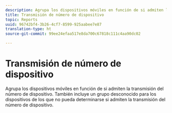 ```yaml
---
description: Agrupa los dispositivos móviles en función de si admiten la transmisión del número de dispositivo. También incluye un grupo desconocido para los dispositivos de los que no pueda determinarse si admiten la transmisión del número de dispositivo.
title: Transmisión de número de dispositivo
topic: Reports
uuid: 96742bf4-3b26-4cf7-8599-925aabee7e87
translation-type: ht
source-git-commit: 99ee24efaa517e8da700c67818c111c4aa90dc02

---
```



# Transmisión de número de dispositivo

Agrupa los dispositivos móviles en función de si admiten la transmisión del número de dispositivo. También incluye un grupo desconocido para los dispositivos de los que no pueda determinarse si admiten la transmisión del número de dispositivo.

